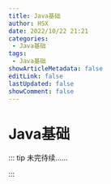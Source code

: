 ```yaml
---
title: Java基础
author: HSX
date: 2022/10/22 21:21
categories:
 - Java基础
tags:
 - Java基础
showArticleMetadata: false
editLink: false
lastUpdated: false
showComment: false
---
```


# Java基础

::: tip 未完待续......

:::
